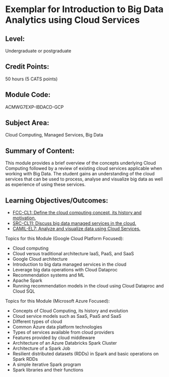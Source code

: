 # Exemplar for Introduction to Big Data Analytics using Cloud Services

## Level: 
Undergraduate or postgraduate

## Credit Points: 
50 hours (5 CATS points)

## Module Code: 
ACMWG7EXP-IBDACD-GCP

## Subject Area: 
Cloud Computing, Managed Services, Big Data 

## Summary of Content: 
This module provides a brief overview of the concepts 
underlying Cloud Computing followed by a review of existing cloud services 
applicable when working with Big Data. The student gains an understanding 
of the cloud services that can be used to process, analyse and visualize 
big data as well as experience of using these services.

## Learning Objectives/Outcomes:

* [FCC-CL1: Define the cloud computing concept, its history and motivation.](../../KAs/LOs/FCC-CL1.md)
* [SRC-CL11: Discuss big data managed services in the cloud.](../../KAs/LOs/SRC-CL11.md)
* [CAMIL-EL7: Analyze and visualize data using Cloud Services.](../../KAs/LOs/CAMIL-EL7.md)

Topics for this Module (Google Cloud Platform Focused):

* Cloud computing 
* Cloud versus traditional architecture IaaS, PaaS, and SaaS 
* Google Cloud architecture
* Introduction to big data managed services in the cloud
* Leverage big data operations with Cloud Dataproc
* Recommendation systems and ML
* Apache Spark 
* Running recommendation models in the cloud using Cloud Dataproc and Cloud SQL

Topics for this Module (Microsoft Azure Focused):

* Concepts of Cloud Computing, its history and evolution
* Cloud service models such as SaaS, PaaS and SaaS
* Different types of cloud 
* Common Azure data platform technologies 
* Types of services available from cloud providers 
* Features provided by cloud middleware 
* Architecture of an Azure Databricks Spark Cluster
* Architecture of a Spark Job
* Resilient distributed datasets (RDDs) in Spark and basic operations on Spark RDDs
* A simple iterative Spark program
* Spark libraries and their functions

